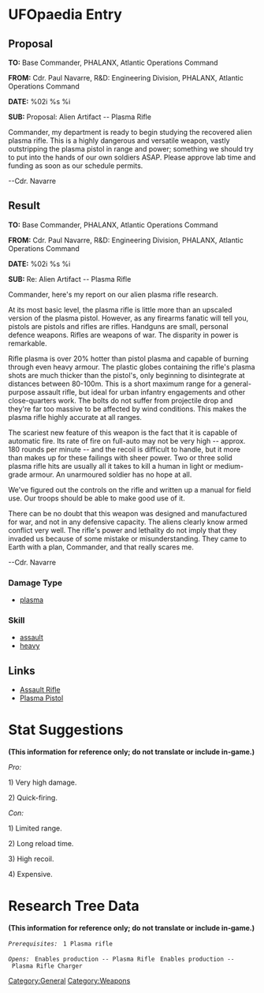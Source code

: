 # UFOpaedia Entry

## Proposal

**TO:** Base Commander, PHALANX, Atlantic Operations Command

**FROM:** Cdr. Paul Navarre, R&D: Engineering Division, PHALANX,
Atlantic Operations Command

**DATE:** %02i %s %i

**SUB:** Proposal: Alien Artifact -- Plasma Rifle

Commander, my department is ready to begin studying the recovered alien
plasma rifle. This is a highly dangerous and versatile weapon, vastly
outstripping the plasma pistol in range and power; something we should
try to put into the hands of our own soldiers ASAP. Please approve lab
time and funding as soon as our schedule permits.

--Cdr. Navarre

## Result

**TO:** Base Commander, PHALANX, Atlantic Operations Command

**FROM:** Cdr. Paul Navarre, R&D: Engineering Division, PHALANX,
Atlantic Operations Command

**DATE:** %02i %s %i

**SUB:** Re: Alien Artifact -- Plasma Rifle

Commander, here's my report on our alien plasma rifle research.

At its most basic level, the plasma rifle is little more than an
upscaled version of the plasma pistol. However, as any firearms fanatic
will tell you, pistols are pistols and rifles are rifles. Handguns are
small, personal defence weapons. Rifles are weapons of war. The
disparity in power is remarkable.

Rifle plasma is over 20% hotter than pistol plasma and capable of
burning through even heavy armour. The plastic globes containing the
rifle's plasma shots are much thicker than the pistol's, only beginning
to disintegrate at distances between 80-100m. This is a short maximum
range for a general-purpose assault rifle, but ideal for urban infantry
engagements and other close-quarters work. The bolts do not suffer from
projectile drop and they're far too massive to be affected by wind
conditions. This makes the plasma rifle highly accurate at all ranges.

The scariest new feature of this weapon is the fact that it is capable
of automatic fire. Its rate of fire on full-auto may not be very high --
approx. 180 rounds per minute -- and the recoil is difficult to handle,
but it more than makes up for these failings with sheer power. Two or
three solid plasma rifle hits are usually all it takes to kill a human
in light or medium-grade armour. An unarmoured soldier has no hope at
all.

We've figured out the controls on the rifle and written up a manual for
field use. Our troops should be able to make good use of it.

There can be no doubt that this weapon was designed and manufactured for
war, and not in any defensive capacity. The aliens clearly know armed
conflict very well. The rifle's power and lethality do not imply that
they invaded us because of some mistake or misunderstanding. They came
to Earth with a plan, Commander, and that really scares me.

--Cdr. Navarre

### Damage Type

- [plasma](Damage/plasma "wikilink")

### Skill

- [assault](Skills/assault "wikilink")
- [heavy](Skills/heavy "wikilink")

## Links

- [Assault Rifle](Equipment/Primary_Weapons/Assault_Rifle "wikilink")
- [Plasma Pistol](Equipment/Secondary_Weapons/Plasma_Pistol "wikilink")

# Stat Suggestions

**(This information for reference only; do not translate or include
in-game.)**

*Pro:*

1\) Very high damage.

2\) Quick-firing.

*Con:*

1\) Limited range.

2\) Long reload time.

3\) High recoil.

4\) Expensive.

# Research Tree Data

**(This information for reference only; do not translate or include
in-game.)**

*`Prerequisites:`*
` 1 Plasma rifle`

*`Opens:`*
` Enables production -- Plasma Rifle`
` Enables production -- Plasma Rifle Charger`

[Category:General](Category:General "wikilink")
[Category:Weapons](Category:Weapons "wikilink")